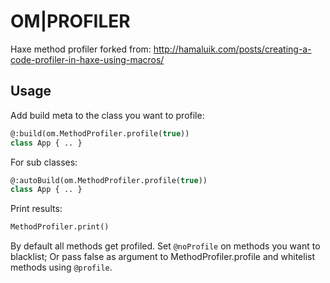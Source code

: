
# OM|PROFILER

Haxe method profiler forked from: http://hamaluik.com/posts/creating-a-code-profiler-in-haxe-using-macros/

## Usage

Add build meta to the class you want to profile:
```haxe
@:build(om.MethodProfiler.profile(true))
class App { .. }
```

For sub classes:
```haxe
@:autoBuild(om.MethodProfiler.profile(true))
class App { .. }
```

Print results:
```haxe
MethodProfiler.print()
```

By default all methods get profiled.
Set `@noProfile` on methods you want to blacklist; Or pass false as argument to MethodProfiler.profile and whitelist methods using `@profile`.
